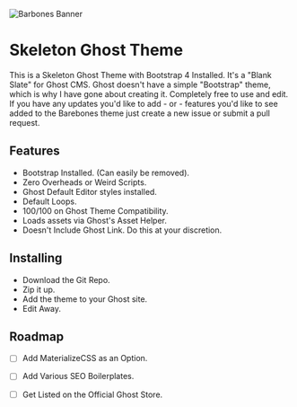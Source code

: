 ![Barbones Banner](https://svgshare.com/i/Jfo.svg)


# Skeleton Ghost Theme

This is a Skeleton Ghost Theme with Bootstrap 4 Installed. It's a "Blank Slate" for Ghost CMS. Ghost doesn't have a simple "Bootstrap" theme, which is why I have gone about creating it. Completely free to use and edit. If you have any updates you'd like to add - or - features you'd like to see added to the Barebones theme just create a new issue or submit a pull request.

## Features ##

* Bootstrap Installed. (Can easily be removed).
* Zero Overheads or Weird Scripts.
* Ghost Default Editor styles installed.
* Default Loops.
* 100/100 on Ghost Theme Compatibility.
* Loads assets via Ghost's Asset Helper.
* Doesn't Include Ghost Link. Do this at your discretion.

## Installing ##

- Download the Git Repo.
- Zip it up.
- Add the theme to your Ghost site.
- Edit Away.

## Roadmap ##

- [ ] Add MaterializeCSS as an Option.
- [ ] Add Various SEO Boilerplates.
- [ ] Get Listed on the Official Ghost Store.

